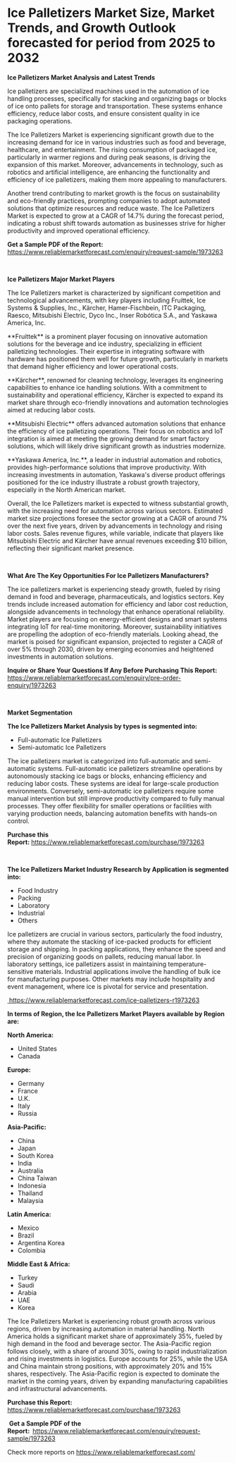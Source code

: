 <p><h1>Ice Palletizers Market Size, Market Trends, and Growth Outlook forecasted for period from 2025 to 2032</h1></p><p><strong>Ice Palletizers Market Analysis and Latest Trends</strong></p>
<p><p>Ice palletizers are specialized machines used in the automation of ice handling processes, specifically for stacking and organizing bags or blocks of ice onto pallets for storage and transportation. These systems enhance efficiency, reduce labor costs, and ensure consistent quality in ice packaging operations.</p><p>The Ice Palletizers Market is experiencing significant growth due to the increasing demand for ice in various industries such as food and beverage, healthcare, and entertainment. The rising consumption of packaged ice, particularly in warmer regions and during peak seasons, is driving the expansion of this market. Moreover, advancements in technology, such as robotics and artificial intelligence, are enhancing the functionality and efficiency of ice palletizers, making them more appealing to manufacturers.</p><p>Another trend contributing to market growth is the focus on sustainability and eco-friendly practices, prompting companies to adopt automated solutions that optimize resources and reduce waste. The Ice Palletizers Market is expected to grow at a CAGR of 14.7% during the forecast period, indicating a robust shift towards automation as businesses strive for higher productivity and improved operational efficiency.</p></p>
<p><strong>Get a Sample PDF of the Report:&nbsp;</strong> <a href="https://www.reliablemarketforecast.com/enquiry/request-sample/1973263?utm_campaign=2794&utm_medium=2&utm_source=Github&utm_content=ia&utm_term=02032025&utm_id=ice-palletizers">https://www.reliablemarketforecast.com/enquiry/request-sample/1973263</a></p>
<p>&nbsp;</p>
<p><strong>Ice Palletizers Major Market Players</strong></p>
<p><p>The Ice Palletizers market is characterized by significant competition and technological advancements, with key players including Fruittek, Ice Systems & Supplies, Inc., Kärcher, Hamer-Fischbein, ITC Packaging, Raesco, Mitsubishi Electric, Dyco Inc., Inser Robótica S.A., and Yaskawa America, Inc.</p><p>**Fruittek** is a prominent player focusing on innovative automation solutions for the beverage and ice industry, specializing in efficient palletizing technologies. Their expertise in integrating software with hardware has positioned them well for future growth, particularly in markets that demand higher efficiency and lower operational costs.</p><p>**Kärcher**, renowned for cleaning technology, leverages its engineering capabilities to enhance ice handling solutions. With a commitment to sustainability and operational efficiency, Kärcher is expected to expand its market share through eco-friendly innovations and automation technologies aimed at reducing labor costs.</p><p>**Mitsubishi Electric** offers advanced automation solutions that enhance the efficiency of ice palletizing operations. Their focus on robotics and IoT integration is aimed at meeting the growing demand for smart factory solutions, which will likely drive significant growth as industries modernize.</p><p>**Yaskawa America, Inc.**, a leader in industrial automation and robotics, provides high-performance solutions that improve productivity. With increasing investments in automation, Yaskawa's diverse product offerings positioned for the ice industry illustrate a robust growth trajectory, especially in the North American market.</p><p>Overall, the Ice Palletizers market is expected to witness substantial growth, with the increasing need for automation across various sectors. Estimated market size projections foresee the sector growing at a CAGR of around 7% over the next five years, driven by advancements in technology and rising labor costs. Sales revenue figures, while variable, indicate that players like Mitsubishi Electric and Kärcher have annual revenues exceeding $10 billion, reflecting their significant market presence.</p></p>
<p>&nbsp;</p>
<p><strong>What Are The Key Opportunities For Ice Palletizers Manufacturers?</strong></p>
<p><p>The ice palletizers market is experiencing steady growth, fueled by rising demand in food and beverage, pharmaceuticals, and logistics sectors. Key trends include increased automation for efficiency and labor cost reduction, alongside advancements in technology that enhance operational reliability. Market players are focusing on energy-efficient designs and smart systems integrating IoT for real-time monitoring. Moreover, sustainability initiatives are propelling the adoption of eco-friendly materials. Looking ahead, the market is poised for significant expansion, projected to register a CAGR of over 5% through 2030, driven by emerging economies and heightened investments in automation solutions.</p></p>
<p><strong>Inquire or Share Your Questions If Any Before Purchasing This Report:</strong> <a href="https://www.reliablemarketforecast.com/enquiry/pre-order-enquiry/1973263?utm_campaign=2794&utm_medium=2&utm_source=Github&utm_content=ia&utm_term=02032025&utm_id=ice-palletizers">https://www.reliablemarketforecast.com/enquiry/pre-order-enquiry/1973263</a></p>
<p>&nbsp;</p>
<p><strong>Market Segmentation</strong></p>
<p><strong>The Ice Palletizers Market Analysis by types is segmented into:</strong></p>
<p><ul><li>Full-automatic Ice Palletizers</li><li>Semi-automatic Ice Palletizers</li></ul></p>
<p><p>The ice palletizers market is categorized into full-automatic and semi-automatic systems. Full-automatic ice palletizers streamline operations by autonomously stacking ice bags or blocks, enhancing efficiency and reducing labor costs. These systems are ideal for large-scale production environments. Conversely, semi-automatic ice palletizers require some manual intervention but still improve productivity compared to fully manual processes. They offer flexibility for smaller operations or facilities with varying production needs, balancing automation benefits with hands-on control.</p></p>
<p><strong>Purchase this Report:&nbsp;</strong><a href="https://www.reliablemarketforecast.com/purchase/1973263?utm_campaign=2794&utm_medium=2&utm_source=Github&utm_content=ia&utm_term=02032025&utm_id=ice-palletizers">https://www.reliablemarketforecast.com/purchase/1973263</a></p>
<p>&nbsp;</p>
<p><strong>The Ice Palletizers Market Industry Research by Application is segmented into:</strong></p>
<p><ul><li>Food Industry</li><li>Packing</li><li>Laboratory</li><li>Industrial</li><li>Others</li></ul></p>
<p><p>Ice palletizers are crucial in various sectors, particularly the food industry, where they automate the stacking of ice-packed products for efficient storage and shipping. In packing applications, they enhance the speed and precision of organizing goods on pallets, reducing manual labor. In laboratory settings, ice palletizers assist in maintaining temperature-sensitive materials. Industrial applications involve the handling of bulk ice for manufacturing purposes. Other markets may include hospitality and event management, where ice is pivotal for service and presentation.</p></p>
<p><a href="https://www.reliablemarketforecast.com/ice-palletizers-r1973263?utm_campaign=2794&utm_medium=2&utm_source=Github&utm_content=ia&utm_term=02032025&utm_id=ice-palletizers">&nbsp;https://www.reliablemarketforecast.com/ice-palletizers-r1973263</a></p>
<p><strong>In terms of Region, the Ice Palletizers Market Players available by Region are:</strong></p>
<p>
    <p> <strong> North America: </strong>
        <ul>
            <li>United States</li>
            <li>Canada</li>
        </ul>
        </p> 
    <p> <strong> Europe: </strong>
        <ul>
            <li>Germany</li>
            <li>France</li>
            <li>U.K.</li>
            <li>Italy</li>
            <li>Russia</li>
        </ul>
        </p> 
    <p> <strong> Asia-Pacific: </strong>
        <ul>
            <li>China</li>
            <li>Japan</li>
            <li>South Korea</li>
            <li>India</li>
            <li>Australia</li>
            <li>China Taiwan</li>
            <li>Indonesia</li>
            <li>Thailand</li>
            <li>Malaysia</li>
        </ul>
        </p> 
    <p> <strong> Latin America: </strong>
        <ul>
            <li>Mexico</li>
            <li>Brazil</li>
            <li>Argentina Korea</li>
            <li>Colombia</li>
        </ul>
        </p> 
    <p> <strong> Middle East & Africa: </strong>
        <ul>
            <li>Turkey</li>
            <li>Saudi</li>
            <li>Arabia</li>
            <li>UAE</li>
            <li>Korea</li>
        </ul>
    </p>
    </p>
<p><p>The Ice Palletizers Market is experiencing robust growth across various regions, driven by increasing automation in material handling. North America holds a significant market share of approximately 35%, fueled by high demand in the food and beverage sector. The Asia-Pacific region follows closely, with a share of around 30%, owing to rapid industrialization and rising investments in logistics. Europe accounts for 25%, while the USA and China maintain strong positions, with approximately 20% and 15% shares, respectively. The Asia-Pacific region is expected to dominate the market in the coming years, driven by expanding manufacturing capabilities and infrastructural advancements.</p></p>
<p><strong>Purchase this Report: </strong><a href="https://www.reliablemarketforecast.com/purchase/1973263?utm_campaign=2794&utm_medium=2&utm_source=Github&utm_content=ia&utm_term=02032025&utm_id=ice-palletizers">https://www.reliablemarketforecast.com/purchase/1973263</a></p>
<p>&nbsp;<strong>Get a Sample PDF of the Report:&nbsp;&nbsp;</strong><a href="https://www.reliablemarketforecast.com/enquiry/request-sample/1973263?utm_campaign=2794&utm_medium=2&utm_source=Github&utm_content=ia&utm_term=02032025&utm_id=ice-palletizers">https://www.reliablemarketforecast.com/enquiry/request-sample/1973263</a></p>
<p><strong></strong></p>
<p>Check more reports on <a href="https://www.reliablemarketforecast.com/?utm_campaign=2794&utm_medium=2&utm_source=Github&utm_content=ia&utm_term=02032025&utm_id=ice-palletizers">https://www.reliablemarketforecast.com/</a></p>